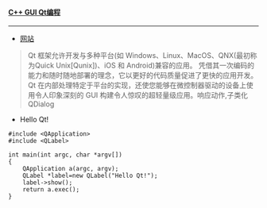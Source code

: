 #### [C++ GUI Qt编程](http://www.qtcn.org/gpq4/) 
----
* [网站](https://www.informit.com/store/c-plus-plus-gui-programming-with-qt4-9780132354165)
> Qt 框架允许开发与多种平台(如 Windows、Linux、MacOS、QNX(最初称为Quick Unix[Qunix])、iOS 和 Android)兼容的应用。 凭借其一次编码的能力和随时随地部署的理念，它以更好的代码质量促进了更快的应用开发。 Qt 在内部处理特定于平台的实现，还使您能够在微控制器驱动的设备上使用令人印象深刻的 GUI 构建令人惊叹的超轻量级应用。响应动作,子类化QDialog
* Hello Qt!
```
#include <QApplication>
#include <QLabel>

int main(int argc, char *argv[])
{
    QApplication a(argc, argv);
    QLabel *label=new QLabel("Hello Qt!");
    label->show();
    return a.exec();
}
```


